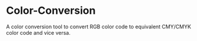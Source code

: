 # Color-Conversion
A color conversion tool to convert RGB color code to equivalent CMY/CMYK color code and vice versa. 
